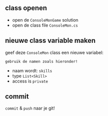 ## class openen

- open de `ConsoleMonGame` solution
- open de class file `ConsoleMon.cs`


## nieuwe class variable maken

geef deze `ConsoleMon` class een nieuwe variabel:

`gebruik de namen zoals hieronder!`

- naam wordt: `skills`
- type `List<Skill>`
- access is `private`

## commit

`commit` & `push` naar je git!